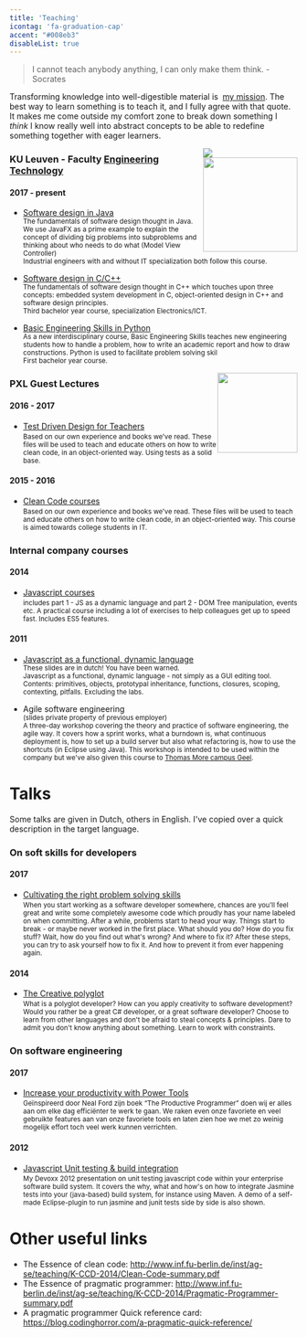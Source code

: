 ```yaml
---
title: 'Teaching'
icontag: 'fa-graduation-cap'
accent: "#008eb3"
disableList: true
---
```


> I cannot teach anybody anything, I can only make them think. - Socrates

Transforming knowledge into well-digestible material is <i class='fa fa-lightbulb-o'></i>&nbsp;<a href="/">my mission</a>. The best way to learn something is to teach it, and I fully agree with that quote. It makes me come outside my comfort zone to break down something I _think_ I know really well into abstract concepts to be able to redefine something together with eager learners. 

<span style="float: right;">
    <img src="/img/kul.svg" /><br/>
    <img src="/img/uhasselt.svg" style="width: 165px;"/>
</span>

### KU Leuven - Faculty [Engineering Technology](https://iiw.kuleuven.be/english)

<span></span>

#### 2017 - present

- [Software design in Java](/teaching/java/)<br/>
	<small>
		The fundamentals of software design thought in Java. We use JavaFX as a prime example to explain the concept of dividing big problems into subproblems and thinking about who needs to do what (Model View Controller)<br/>
		Industrial engineers with and without IT specialization both follow this course. 
	</small>

- [Software design in C/C++](/teaching/cpp/)<br/>
	<small>
		The fundamentals of software design thought in C++ which touches upon three concepts: embedded system development in C, object-oriented design in C++ and software design principles.<br/>
		Third bachelor year course, specialization Electronics/ICT.  
	</small>

- [Basic Engineering Skills in Python](https://uhintra03.uhasselt.be/studiegidswww/opleidingsonderdeel.aspx?a=2018&i=3825&n=4&t=01)<br/>
	<small>
		As a new interdisciplinary course, Basic Engineering Skills teaches new engineering students how to handle a problem, how to write an academic report and how to draw constructions. Python is used to facilitate problem solving skil <br/>
		First bachelor year course. 
	</small>

<img src="/img/pxl.png" style="float: right; width: 140px;"/>

### PXL Guest Lectures

<span></span>

#### 2016 - 2017

- [Test Driven Design for Teachers](https://github.com/wgroeneveld/tdd-course)<br/>
	<small>Based on our own experience and books we've read. These files will be used to teach and educate others on how to write clean code, in an object-oriented way. Using tests as a solid base.</small>

#### 2015 - 2016

- [Clean Code courses](https://github.com/wgroeneveld/cleancode-course)<br/>
	<small>
		Based on our own experience and books we've read. These files will be used to teach and educate others on how to write clean code, in an object-oriented way. This course is aimed towards college students in IT. 
	</small>

### Internal company courses

<span></span>

#### 2014

- [Javascript courses](https://github.com/wgroeneveld/js-course)<br/>
	<small>
		includes part 1 - JS as a dynamic language and part 2 - DOM Tree manipulation, events etc. A practical course including a lot of exercises to help colleagues get up to speed fast. Includes ES5 features.
	</small>

#### 2011

- [Javascript as a functional, dynamic language](https://www.slideshare.net/woutergr/javascript-as-a-functional-dynamic-language)<br/>
	<small>
	These slides are in dutch! You have been warned. <br/>
	Javascript as a functional, dynamic language - not simply as a GUI editing tool.<br/>
	Contents: primitives, objects, prototypal inheritance, functions, closures, scoping, contexting, pitfalls. Excluding the labs.
	</small>

- Agile software engineering<br/>
	<small>
	(slides private property of previous employer)<br/>
	A three-day workshop covering the theory and practice of software engineering, the agile way. It covers how a sprint works, what a burndown is, what continuous deployment is, how to set up a build server but also what refactoring is, how to use the shortcuts (in Eclipse using Java). This workshop is intended to be used within the company but we've also given this course to [Thomas More campus Geel](http://www.thomasmore.be/over-ons/campussen/geel).
	</small>

# Talks

Some talks are given in Dutch, others in English. I've copied over a quick description in the target language.

### On soft skills for developers

#### 2017

- [Cultivating the right problem solving skills](https://github.com/wgroeneveld/problemsolving-course)<br/>
	<small>When you start working as a software developer somewhere, chances are you'll feel great and write some completely awesome code which proudly has your name labeled on when committing. After a while, problems start to head your way. Things start to break - or maybe never worked in the first place. What should you do? How do you fix stuff? Wait, how do you find out what's wrong? And where to fix it? After these steps, you can try to ask yourself how to fix it. And how to prevent it from ever happening again.</small>

#### 2014

- [The Creative polyglot](https://www.slideshare.net/woutergr/the-creative-polyglot)<br/>
	<small>
	What is a polyglot developer? How can you apply creativity to software development? Would you rather be a great C# developer, or a great software developer? Choose to learn from other languages and don't be afraid to steal concepts & principles. Dare to admit you don't know anything about something. Learn to work with constraints.
	</small>


### On software engineering

#### 2017

- [Increase your productivity with Power Tools](https://github.com/wgroeneveld/productivity-course)<br/>
	<small>Geïnspireerd door Neal Ford zijn boek “The Productive Programmer” doen wij er alles aan om elke dag efficiënter te werk te gaan. We raken even onze favoriete en veel gebruikte features aan van onze favoriete tools en laten zien hoe we met zo weinig mogelijk effort toch veel werk kunnen verrichten.</small>

#### 2012

- [Javascript Unit testing &amp; build integration](https://github.com/wgroeneveld/jstesting-integration)<br/>
	<small>
	My Devoxx 2012 presentation on unit testing javascript code within your enterprise software build system. It covers the why, what and how's on how to integrate Jasmine tests into your (java-based) build system, for instance using Maven. A demo of a self-made Eclipse-plugin to run jasmine and junit tests side by side is also shown.
	</small>

# Other useful links

- The Essence of clean code: http://www.inf.fu-berlin.de/inst/ag-se/teaching/K-CCD-2014/Clean-Code-summary.pdf
- The Essence of pragmatic programmer: http://www.inf.fu-berlin.de/inst/ag-se/teaching/K-CCD-2014/Pragmatic-Programmer-summary.pdf
- A pragmatic programmer Quick reference card: https://blog.codinghorror.com/a-pragmatic-quick-reference/


